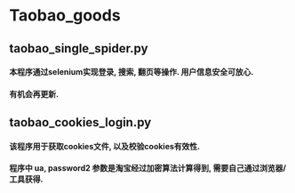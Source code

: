 # Taobao_goods
## taobao_single_spider.py
#### 本程序通过selenium实现登录, 搜索, 翻页等操作. 用户信息安全可放心.
#### 有机会再更新.
## taobao_cookies_login.py
#### 该程序用于获取cookies文件, 以及校验cookies有效性.
#### 程序中 ua, password2 参数是淘宝经过加密算法计算得到, 需要自己通过浏览器/工具获得.
